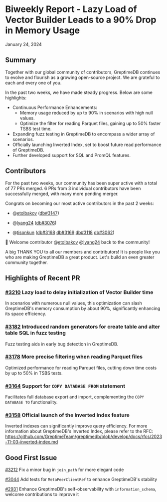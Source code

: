 # Biweekly Report - Lazy Load of Vector Builder Leads to a 90% Drop in Memory Usage
January 24, 2024
## Summary
Together with our global community of contributors, GreptimeDB continues to evolve and flourish as a growing open-source project. We are grateful to each and every one of you.

In the past two weeks, we have made steady progress. Below are some highlights:

- Continuous Performance Enhancements:
  - Memory usage reduced by up to 90% in scenarios with high null values.
  - Optimize the filter for reading Parquet files, gaining up to 50% faster TSBS test time.
- Expanding fuzz testing in GreptimeDB to encompass a wider array of scenarios.
- Officially launching Inverted Index, set to boost future read performance of GreptimeDB.
- Further developed support for SQL and PromQL features.

## Contributors
For the past two weeks, our community has been super active with a total of 77 PRs merged. 6 PRs from 3 individual contributors have been successfully merged, with many more pending merger.

Congrats on becoming our most active contributors in the past 2 weeks:

- @[etolbakov](https://github.com/etolbakov) ([db#3147](https://github.com/GreptimeTeam/greptimedb/pull/3147))

- @[lyang24](https://github.com/lyang24) ([db#3076](https://github.com/GreptimeTeam/greptimedb/pull/3076))

- @[tisonkun](https://github.com/tisonkun) ([db#3168](https://github.com/GreptimeTeam/greptimedb/pull/3168) [db#3169](https://github.com/GreptimeTeam/greptimedb/pull/3169) [db#3118](https://github.com/GreptimeTeam/greptimedb/pull/3118) [db#3062](https://github.com/GreptimeTeam/greptimedb/pull/3062))

👏  Welcome contributor @[etolbakov](https://github.com/etolbakov) @[lyang24](https://github.com/lyang24) back to the community!

A big THANK YOU to all our members and contributors! It is people like you who are making GreptimeDB a great product. Let's build an even greater community together.

## Highlights of Recent PR
### [#3210](https://github.com/GreptimeTeam/greptimedb/pull/3210) Lazy load to delay initialization of Vector Builder time
In scenarios with numerous null values, this optimization can slash GreptimeDB's memory consumption by about 90%, significantly enhancing its space efficiency.

### [#3182](https://github.com/GreptimeTeam/greptimedb/pull/3182) Introduced random generators for create table and alter table SQL in fuzz testing
Fuzz testing aids in early bug detection in GreptimeDB.

### [#3178](https://github.com/GreptimeTeam/greptimedb/pull/3178) More precise filtering when reading Parquet files
Optimized performance for reading Parquet files, cutting down time costs by up to 50% in TSBS tests.

### [#3164](https://github.com/GreptimeTeam/greptimedb/pull/3164) Support for `COPY DATABASE FROM` statement
Facilitates full database export and import, complementing the `COPY DATABASE TO` functionality.

### [#3158](https://github.com/GreptimeTeam/greptimedb/pull/3158) Official launch of the Inverted Index feature
Inverted indexes can significantly improve query efficiency. For more information about GreptimeDB's Inverted Index, please refer to the RFC: 
https://github.com/GreptimeTeam/greptimedb/blob/develop/docs/rfcs/2023-11-03-inverted-index.md

## Good First Issue
[#3212](https://github.com/GreptimeTeam/greptimedb/issues/3212) Fix a minor bug in `join_path` for more elegant code

[#3044](https://github.com/GreptimeTeam/greptimedb/issues/3044) 
Add tests for `MetaPeerClientRef` to enhance GreptimeDB's stability

[#2931](https://github.com/GreptimeTeam/greptimedb/issues/2931) Enhance GreptimeDB's self-observability with `information_schema`,  welcome contributions to improve it
